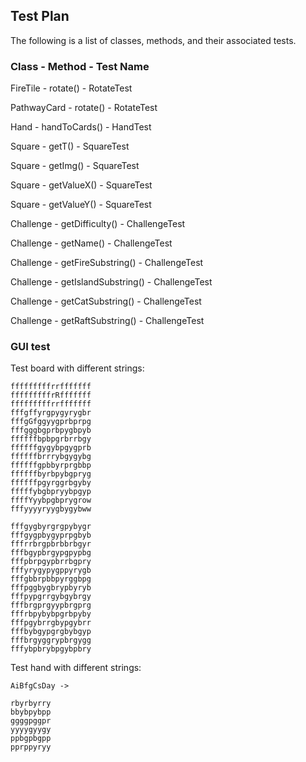 ## Test Plan
The following is a list of classes, methods, and their associated tests.
### Class - Method - Test Name
FireTile - rotate() - RotateTest

PathwayCard - rotate() - RotateTest

Hand - handToCards() - HandTest

Square - getT() - SquareTest

Square - getImg() - SquareTest

Square - getValueX() - SquareTest

Square - getValueY() - SquareTest

Challenge - getDifficulty() - ChallengeTest

Challenge - getName() - ChallengeTest

Challenge - getFireSubstring() - ChallengeTest

Challenge - getIslandSubstring() - ChallengeTest

Challenge - getCatSubstring() - ChallengeTest

Challenge - getRaftSubstring() - ChallengeTest

### GUI test

Test board with different strings:

```
fffffffffrrfffffff
fffffffffrRfffffff
fffffffffrrfffffff
fffgffyrgpygyrygbr
fffgGfggyygprbprpg
fffgggbgprbpygbpyb
ffffffbpbpgrbrrbgy
ffffffgygybpgygprb
ffffffbrrrybgygybg
ffffffgpbbyrprgbbp
ffffffbyrbpybgpryg
ffffffpgyrggrbgyby
fffffybgbpryybpgyp
ffffYyybpgbprygrow
fffyyyyryygbygybww
```

```
fffgygbyrgrgpybygr
fffgygpbygyprpgbyb
fffrrbrgpbrbbrbgyr
fffbgypbrgypgpypbg
fffpbrpgypbrrbgpry
fffyrygypygppyrygb
fffgbbrpbbpyrggbpg
fffpggbygbrypbyryb
fffpypgrrgybgybrgy
fffbrgprgyypbrgprg
fffrbpybybpgrbpyby
fffpgybrrgbypgybrr
fffbybgypgrgbybgyp
fffbrgyggrypbrgygg
fffybpbrybpgybpbry
```


Test hand with different strings:

```
AiBfgCsDay ->

rbyrbyrry
bbybpybpp
ggggpggpr
yyyygyygy
ppbgpbgpp
pprppyryy

```
